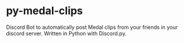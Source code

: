 # py-medal-clips
Discord Bot to automatically post Medal clips from your friends in your discord server. Written in Python with Discord.py.
